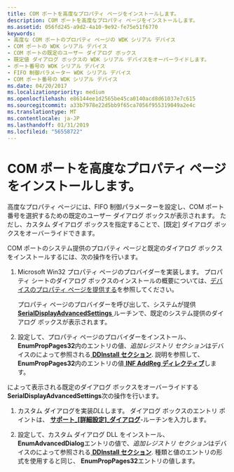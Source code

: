 ```yaml
---
title: COM ポートを高度なプロパティ ページをインストールします。
description: COM ポートを高度なプロパティ ページをインストールします。
ms.assetid: 056fd245-a9d2-4a10-9e92-fe75e51f6770
keywords:
- 高度な COM ポートのプロパティ ページの WDK シリアル デバイス
- COM ポートの WDK シリアル デバイス
- COM ポートの既定のユーザー ダイアログ ボックス
- 既定値 ダイアログ ボックスの WDK シリアル デバイスをオーバーライドします。
- ポート番号の WDK シリアル デバイス
- FIFO 制御パラメーター WDK シリアル デバイス
- COM ポート番号の WDK シリアル デバイス
ms.date: 04/20/2017
ms.localizationpriority: medium
ms.openlocfilehash: e86144ee1d2565be45ca0140acd8d61037e7c615
ms.sourcegitcommit: a33b7978e22d5bb9f65ca7056f955319049a2e4c
ms.translationtype: MT
ms.contentlocale: ja-JP
ms.lasthandoff: 01/31/2019
ms.locfileid: "56558722"
---
```

# <a name="installing-an-advanced-properties-page-for-a-com-port"></a>COM ポートを高度なプロパティ ページをインストールします。





高度なプロパティ ページには、FIFO 制御パラメーターを設定し、COM ポート番号を選択するための既定のユーザー ダイアログ ボックスが表示されます。 ただし、カスタム ダイアログ ボックスを指定することで、[既定] ダイアログ ボックスをオーバーライドできます。

COM ポートのシステム提供のプロパティ ページと既定のダイアログ ボックスをインストールするには、次の操作を行います。

1.  Microsoft Win32 プロパティ ページのプロバイダーを実装します。 プロパティ シートのダイアログ ボックスのインストールの概要については、[デバイスのプロパティ ページを提供する](https://msdn.microsoft.com/library/windows/hardware/ff549784)を参照してください。

    プロパティ ページのプロバイダーを呼び出して、システムが提供[ **SerialDisplayAdvancedSettings** ](https://msdn.microsoft.com/library/windows/hardware/ff547447)ルーチンで、既定のシステム提供のダイアログ ボックスが表示されます。

2.  設定して、プロパティ ページのプロバイダーをインストール、 **EnumPropPages32**内のエントリの値、*追加レジストリ セクション*はデバイスのによって参照される[ **DDInstall セクション**](https://msdn.microsoft.com/library/windows/hardware/ff547344). 説明を参照して、 **EnumPropPages32**内のエントリの値[ **INF AddReg ディレクティブ**](https://msdn.microsoft.com/library/windows/hardware/ff546320)します。

によって表示される既定のダイアログ ボックスをオーバーライドする**SerialDisplayAdvancedSettings**次の操作を行います。

1.  カスタム ダイアログを実装*DLL*します。 ダイアログ ボックスのエントリ ポイントは、 [**サポート\_[詳細設定]\_ダイアログ**](https://msdn.microsoft.com/library/windows/hardware/ff546956)-ルーチンを入力します。

2.  設定して、カスタム ダイアログ DLL をインストール、 **EnumAdvancedDialog**エントリの値で、*追加レジストリ セクション*はデバイスのによって参照される[ **DDInstall セクション**](https://msdn.microsoft.com/library/windows/hardware/ff547344). 種類と値のエントリの形式を使用すると同じ、 **EnumPropPages32**エントリの値します。

 

 




